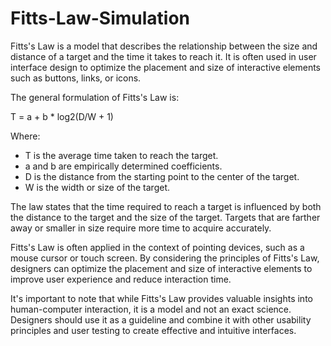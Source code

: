 # Fitts-Law-Simulation
Fitts's Law is a model that describes the relationship between the size and distance of a target and the time it takes to reach it. It is often used in user interface design to optimize the placement and size of interactive elements such as buttons, links, or icons.

The general formulation of Fitts's Law is:

T = a + b * log2(D/W + 1)

Where:
- T is the average time taken to reach the target.
- a and b are empirically determined coefficients.
- D is the distance from the starting point to the center of the target.
- W is the width or size of the target.

The law states that the time required to reach a target is influenced by both the distance to the target and the size of the target. Targets that are farther away or smaller in size require more time to acquire accurately.

Fitts's Law is often applied in the context of pointing devices, such as a mouse cursor or touch screen. By considering the principles of Fitts's Law, designers can optimize the placement and size of interactive elements to improve user experience and reduce interaction time.

It's important to note that while Fitts's Law provides valuable insights into human-computer interaction, it is a model and not an exact science. Designers should use it as a guideline and combine it with other usability principles and user testing to create effective and intuitive interfaces.
